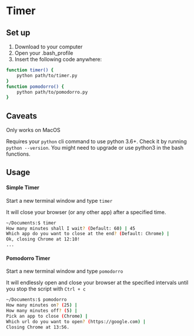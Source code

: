 # Timer

## Set up
1. Download to your computer
2. Open your .bash_profile
3. Insert the following code anywhere:

```bash
function timer() {
    python path/to/timer.py
}
function pomodorro() {
    python path/to/pomodorro.py
}
```

## Caveats
Only works on MacOS

Requires your `python` cli command to use python 3.6+. Check it by running `python --version`. You might need to upgrade or use python3 in the bash functions.

## Usage
#### Simple Timer

Start a new terminal window and type `timer`

It will close your browser (or any other app) after a specified time.

```bash
~/Documents:$ timer
How many minutes shall I wait? (Default: 60) | 45
Which app do you want to close at the end? (Default: Chrome) |
Ok, closing Chrome at 12:10!
...
```

#### Pomodorro Timer

Start a new terminal window and type `pomodorro`

It will endlessly open and close your browser at the specified intervals until you stop the script with `Ctrl + c`

```bash
~/Documents:$ pomodorro
How many minutes on? (25) | 
How many minutes off? (5) | 
Pick an app to close (Chrome) | 
Which url do you want to open? (https://google.com) |
Closing Chrome at 13:56.

```

